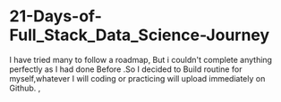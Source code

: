 # 21-Days-of-Full_Stack_Data_Science-Journey
I have tried many to follow a roadmap, But i couldn't complete anything perfectly as I had done Before .So I decided to  Build  routine for myself,whatever I will coding or practicing will upload immediately on Github. ,
